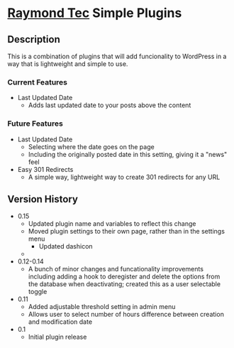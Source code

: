 # [Raymond Tec](https://raymondtec.com) Simple Plugins

## Description
This is a combination of plugins that will add funcionality to WordPress in a way that is lightweight and simple to use.

### Current Features
* Last Updated Date
  * Adds last updated date to your posts above the content

### Future Features
* Last Updated Date
  * Selecting where the date goes on the page
  * Including the originally posted date in this setting, giving it a "news" feel
* Easy 301 Redirects
  * A simple way, lightweight way to create 301 redirects for any URL 

## Version History
* 0.15 
  * Updated plugin name and variables to reflect this change
  * Moved plugin settings to their own page, rather than in the settings menu
    * Updated dashicon
  * 
* 0.12-0.14
  * A bunch of minor changes and funcationality improvements including adding a hook to deregister and delete the options from the database when deactivating; created this as a user selectable toggle
* 0.11 
  * Added adjustable threshold setting in admin menu
  * Allows user to select number of hours difference between creation and modification date
* 0.1 
  * Initial plugin release